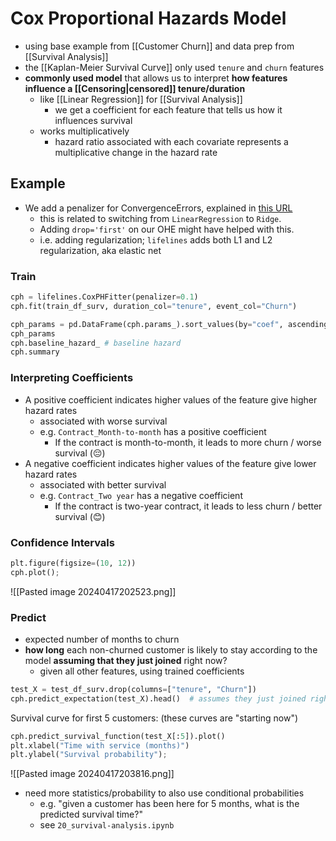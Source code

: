 # Cox Proportional Hazards Model
- using base example from [[Customer Churn]] and data prep from [[Survival Analysis]]
- the [[Kaplan-Meier Survival Curve]] only used `tenure` and `churn` features
- **commonly used model** that allows us to interpret **how features influence a [[Censoring|censored]] tenure/duration**
	- like [[Linear Regression]] for [[Survival Analysis]]
		- we get a coefficient for each feature that tells us how it influences survival
	- works multiplicatively 
		- hazard ratio associated with each covariate represents a multiplicative change in the hazard rate
## Example
- We add a penalizer for ConvergenceErrors, explained in [this URL](https://lifelines.readthedocs.io/en/latest/Examples.html#problems-with-convergence-in-the-cox-proportional-hazard-model)
	- this is related to switching from `LinearRegression` to `Ridge`.
	- Adding `drop='first'` on our OHE might have helped with this.
	- i.e. adding regularization; `lifelines` adds both L1 and L2 regularization, aka elastic net
### Train
```python
cph = lifelines.CoxPHFitter(penalizer=0.1)
cph.fit(train_df_surv, duration_col="tenure", event_col="Churn")

cph_params = pd.DataFrame(cph.params_).sort_values(by="coef", ascending=False)
cph_params
cph.baseline_hazard_ # baseline hazard
cph.summary
```
### Interpreting Coefficients
- A positive coefficient indicates higher values of the feature give higher hazard rates
	- associated with worse survival
	- e.g. `Contract_Month-to-month` has a positive coefficient 
		- If the contract is month-to-month, it leads to more churn / worse survival (😔)
- A negative coefficient indicates higher values of the feature give lower hazard rates
	- associated with better survival
	- e.g. `Contract_Two year` has a negative coefficient
		- If the contract is two-year contract, it leads to less churn / better survival (😊)
### Confidence Intervals
```python
plt.figure(figsize=(10, 12))
cph.plot();
```
![[Pasted image 20240417202523.png]]
### Predict
- expected number of months to churn
- **how long** each non-churned customer is likely to stay according to the model **assuming that they just joined** right now?
	- given all other features, using trained coefficients
```python
test_X = test_df_surv.drop(columns=["tenure", "Churn"])
cph.predict_expectation(test_X).head()  # assumes they just joined right now
```
Survival curve for first 5 customers: (these curves are "starting now")
```python
cph.predict_survival_function(test_X[:5]).plot()
plt.xlabel("Time with service (months)")
plt.ylabel("Survival probability");
```
![[Pasted image 20240417203816.png]]
- need more statistics/probability to also use conditional probabilities
	- e.g. "given a customer has been here for 5 months, what is the predicted survival time?"
	- see `20_survival-analysis.ipynb`